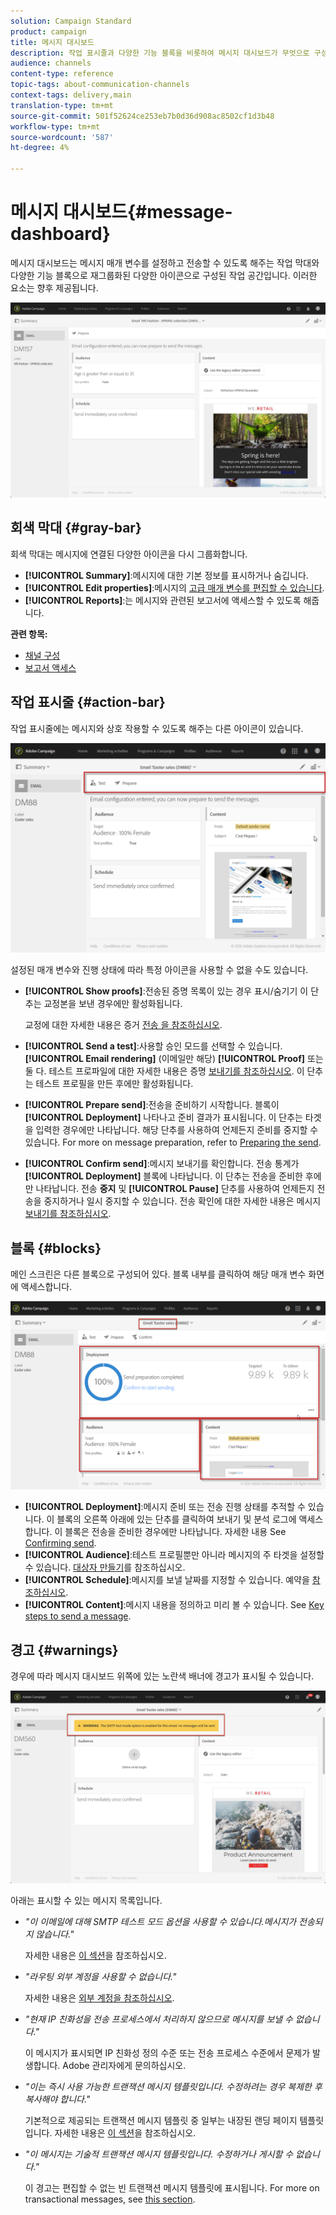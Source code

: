 ```yaml
---
solution: Campaign Standard
product: campaign
title: 메시지 대시보드
description: 작업 표시줄과 다양한 기능 블록을 비롯하여 메시지 대시보드가 무엇으로 구성되어 있는지 확인합니다.
audience: channels
content-type: reference
topic-tags: about-communication-channels
context-tags: delivery,main
translation-type: tm+mt
source-git-commit: 501f52624ce253eb7b0d36d908ac8502cf1d3b48
workflow-type: tm+mt
source-wordcount: '587'
ht-degree: 4%

---
```



# 메시지 대시보드{#message-dashboard}

메시지 대시보드는 메시지 매개 변수를 설정하고 전송할 수 있도록 해주는 작업 막대와 다양한 기능 블록으로 재그룹화된 다양한 아이콘으로 구성된 작업 공간입니다. 이러한 요소는 향후 제공됩니다.

![](assets/delivery_dashboard_2.png)

## 회색 막대 {#gray-bar}

회색 막대는 메시지에 연결된 다양한 아이콘을 다시 그룹화합니다.

* **[!UICONTROL Summary]**:메시지에 대한 기본 정보를 표시하거나 숨깁니다.
* **[!UICONTROL Edit properties]**:메시지의 [고급 매개 변수를 편집할 수 있습니다](../../administration/using/configuring-email-channel.md#list-of-email-properties).
* **[!UICONTROL Reports]**:는 메시지와 관련된 보고서에 액세스할 수 있도록 해줍니다.

**관련 항목:**

* [채널 구성](../../administration/using/about-channel-configuration.md)
* [보고서 액세스](../../reporting/using/about-dynamic-reports.md)

## 작업 표시줄 {#action-bar}

작업 표시줄에는 메시지와 상호 작용할 수 있도록 해주는 다른 아이콘이 있습니다.

![](assets/delivery_dashboard_4.png)

설정된 매개 변수와 진행 상태에 따라 특정 아이콘을 사용할 수 없을 수도 있습니다.

* **[!UICONTROL Show proofs]**:전송된 증명 목록이 있는 경우 표시/숨기기 이 단추는 교정본을 보낸 경우에만 활성화됩니다.

   교정에 대한 자세한 내용은 증거 [전송 을 참조하십시오](../../sending/using/sending-proofs.md).

* **[!UICONTROL Send a test]**:사용할 승인 모드를 선택할 수 있습니다. **[!UICONTROL Email rendering]** (이메일만 해당) **[!UICONTROL Proof]** 또는 둘 다. 테스트 프로파일에 대한 자세한 내용은 증명 [보내기를 참조하십시오](../../sending/using/sending-proofs.md). 이 단추는 테스트 프로필을 만든 후에만 활성화됩니다.

* **[!UICONTROL Prepare send]**:전송을 준비하기 시작합니다. 블록이 **[!UICONTROL Deployment]** 나타나고 준비 결과가 표시됩니다. 이 단추는 타겟을 입력한 경우에만 나타납니다. 해당 단추를 사용하여 언제든지 준비를 중지할 수 있습니다. For more on message preparation, refer to [Preparing the send](../../sending/using/preparing-the-send.md).

* **[!UICONTROL Confirm send]**:메시지 보내기를 확인합니다. 전송 통계가 **[!UICONTROL Deployment]** 블록에 나타납니다. 이 단추는 전송을 준비한 후에만 나타납니다. 전송 **중지** 및 **[!UICONTROL Pause]** 단추를 사용하여 언제든지 전송을 중지하거나 일시 중지할 수 있습니다. 전송 확인에 대한 자세한 내용은 메시지 [보내기를 참조하십시오](../../sending/using/confirming-the-send.md).

## 블록 {#blocks}

메인 스크린은 다른 블록으로 구성되어 있다. 블록 내부를 클릭하여 해당 매개 변수 화면에 액세스합니다.

![](assets/delivery_dashboard_3.png)

* **[!UICONTROL Deployment]**:메시지 준비 또는 전송 진행 상태를 추적할 수 있습니다. 이 블록의 오른쪽 아래에 있는 단추를 클릭하여 보내기 및 분석 로그에 액세스합니다. 이 블록은 전송을 준비한 경우에만 나타납니다. 자세한 내용 See [Confirming send](../../sending/using/confirming-the-send.md).
* **[!UICONTROL Audience]**:테스트 프로필뿐만 아니라 메시지의 주 타겟을 설정할 수 있습니다. [대상자 만들기](../../audiences/using/creating-audiences.md)를 참조하십시오.
* **[!UICONTROL Schedule]**:메시지를 보낼 날짜를 지정할 수 있습니다. 예약을 [참조하십시오](../../sending/using/about-scheduling-messages.md).
* **[!UICONTROL Content]**:메시지 내용을 정의하고 미리 볼 수 있습니다. See [Key steps to send a message](../../channels/using/key-steps-to-send-a-message.md).

## 경고 {#warnings}

경우에 따라 메시지 대시보드 위쪽에 있는 노란색 배너에 경고가 표시될 수 있습니다.

![](assets/delivery_dashboard_warnings.png)

아래는 표시할 수 있는 메시지 목록입니다.

* *&quot;이 이메일에 대해 SMTP 테스트 모드 옵션을 사용할 수 있습니다.메시지가 전송되지 않습니다.&quot;*

   자세한 내용은 [이 섹션](../../administration/using/configuring-email-channel.md#smtp-test-mode)을 참조하십시오.

* *&quot;라우팅 외부 계정을 사용할 수 없습니다.&quot;*

   자세한 내용은 [외부 계정을 참조하십시오](../../administration/using/external-accounts.md).

* *&quot;현재 IP 친화성을 전송 프로세스에서 처리하지 않으므로 메시지를 보낼 수 없습니다.&quot;*

   이 메시지가 표시되면 IP 친화성 정의 수준 또는 전송 프로세스 수준에서 문제가 발생합니다. Adobe 관리자에게 문의하십시오.

* *&quot;이는 즉시 사용 가능한 트랜잭션 메시지 템플릿입니다. 수정하려는 경우 복제한 후 복사해야 합니다.&quot;*

   기본적으로 제공되는 트랜잭션 메시지 템플릿 중 일부는 내장된 랜딩 페이지 템플릿입니다. 자세한 내용은 [이 섹션](../../channels/using/landing-page-templates.md)을 참조하십시오.

* *&quot;이 메시지는 기술적 트랜잭션 메시지 템플릿입니다. 수정하거나 게시할 수 없습니다.&quot;*

   이 경고는 편집할 수 없는 빈 트랜잭션 메시지 템플릿에 표시됩니다. For more on transactional messages, see [this section](../../channels/using/getting-started-with-transactional-msg.md).
